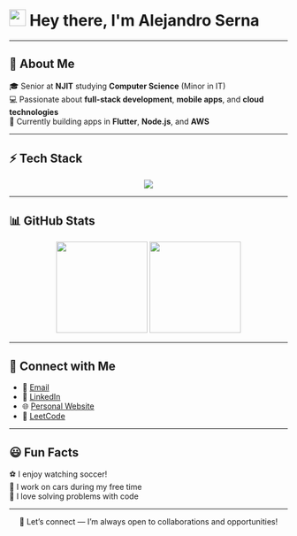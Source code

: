 <h1><img src="https://alejandrocodes.dev/images/hi.gif" width="30"> Hey there, I'm Alejandro Serna</h1>

---

## 💠 About Me  
🎓 Senior at **NJIT** studying **Computer Science** (Minor in IT)  
💻 Passionate about **full-stack development**, **mobile apps**, and **cloud technologies**  
🚀 Currently building apps in **Flutter**, **Node.js**, and **AWS**  

---

## ⚡ Tech Stack  

<p align="center">
  <img src="https://skillicons.dev/icons?i=java,cpp,c,python,dart,js,php,html,css,bash,mongodb,aws" />
</p>

---

## 📊 GitHub Stats  

<p align="center">
  <img src="https://github-readme-streak-stats-eight.vercel.app/?user=Alejandro-Serna17&theme=tokyonight&hide_border=true&cache_seconds=8640" height="165"/>
  <img src="https://github-readme-stats-xi-opal-16.vercel.app/api/top-langs/?username=Alejandro-Serna17&layout=compact&theme=tokyonight&hide_border=true&cache_seconds=8640" height="165"/>
</p>

---

## 📱 Connect with Me  

- 📧 <a href="mailto:aserna17@outlook.com" target="_blank">Email</a>  
- 💼 <a href="https://www.linkedin.com/in/aserna17" target="_blank">LinkedIn</a>  
- 🌐 <a href="https://alejandrocodes.dev" target="_blank">Personal Website</a>  
- 🧩 <a href="https://leetcode.com/u/alejandro-serna17/" target="_blank">LeetCode</a>  
 

---

## 😃 Fun Facts  

⚽ I enjoy watching soccer!  
🔧 I work on cars during my free time  
🧠 I love solving problems with code  

---
<p align="center"> 🤝 Let’s connect — I’m always open to collaborations and opportunities! </p>
